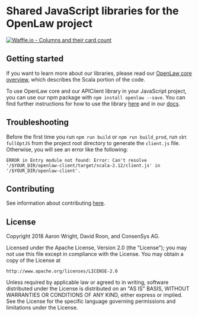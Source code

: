 # Shared JavaScript libraries for the OpenLaw project

[![Waffle.io - Columns and their card count](https://badge.waffle.io/openlawteam/openlaw-client.svg?columns=all)](https://waffle.io/openlawteam/openlaw-client)

## Getting started

If you want to learn more about our libraries, please read our [OpenLaw core overview](https://docs.openlaw.io/openlaw-core/), which describes the Scala portion of the code.

To use OpenLaw core and our APIClient library in your JavaScript project, you can use our npm package with `npm install openlaw --save`. You can find further instructions for how to use the library [here](npm.README.md) and in our [docs](https://docs.openlaw.io).

## Troubleshooting 

Before the first time you run `npm run build` or `npm run build_prod`, run `sbt fullOptJS` from the project root directory to generate the `client.js` file. Otherwise, you will see an error like the following:

```
ERROR in Entry module not found: Error: Can't resolve '/$YOUR_DIR/openlaw-client/target/scala-2.12/client.js' in '/$YOUR_DIR/openlaw-client'.
```

## Contributing 

See information about contributing [here](CONTRIBUTING.md).

## License

Copyright 2018 Aaron Wright, David Roon, and ConsenSys AG.

Licensed under the Apache License, Version 2.0 (the "License");
you may not use this file except in compliance with the License.
You may obtain a copy of the License at

    http://www.apache.org/licenses/LICENSE-2.0

Unless required by applicable law or agreed to in writing, software
distributed under the License is distributed on an "AS IS" BASIS,
WITHOUT WARRANTIES OR CONDITIONS OF ANY KIND, either express or implied.
See the License for the specific language governing permissions and
limitations under the License.
